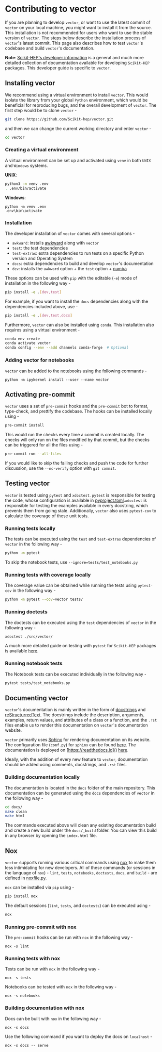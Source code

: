 # Contributing to vector

If you are planning to develop `vector`, or want to use the latest commit of `vector` on your local machine,
you might want to install it from the source. This installation is not recommended for users who want to use
the stable version of `vector`. The steps below describe the installation process of `vector`'s latest commit. This page also describes how to test `vector`'s codebase and build `vector`'s documentation.

**Note**: [Scikit-HEP's developer information](https://scikit-hep.org/developer) is a general and much more detailed collection of documentation available for developing `Scikit-HEP` packages. This developer guide is specific to `vector`.

## Installing vector

We recommend using a virtual environment to install `vector`. This would isolate the library from your global `Python` environment, which would be beneficial for reproducing bugs, and the overall development of `vector`. The first step would be to clone `vector` -

```bash
git clone https://github.com/Scikit-hep/vector.git
```

and then we can change the current working directory and enter `vector` -

```bash
cd vector
```

### Creating a virtual environment

A virtual environment can be set up and activated using `venv` in both `UNIX` and `Windows` systems.

**UNIX**:

```bash
python3 -m venv .env
. .env/bin/activate
```

**Windows**:

```
python -m venv .env
.env\bin\activate
```

### Installation

The developer installation of `vector` comes with several options -

- `awkward`: installs [awkward](https://github.com/scikit-hep/awkward) along with `vector`
- `test`: the test dependencies
- `test-extras`: extra dependencies to run tests on a specific Python version and Operating System
- `docs`: extra dependencies to build and develop `vector`'s documentation
- `dev`: installs the `awkward` option + the `test` option + [numba](https://github.com/numba/numba)

These options can be used with `pip` with the editable (`-e`) mode of installation in the following way -

```bash
pip install -e .[dev,test]
```

For example, if you want to install the `docs` dependencies along with the dependencies included above, use -

```bash
pip install -e .[dev,test,docs]
```

Furthermore, `vector` can also be installed using `conda`. This installation also requires using a virtual environment -

```bash
conda env create
conda activate vector
conda config --env --add channels conda-forge  # Optional
```

### Adding vector for notebooks

`vector` can be added to the notebooks using the following commands -

```
python -m ipykernel install --user --name vector
```

## Activating pre-commit

`vector` uses a set of `pre-commit` hooks and the `pre-commit` bot to format, type-check, and prettify the codebase. The hooks can be installed locally using -

```bash
pre-commit install
```

This would run the checks every time a commit is created locally. The checks will only run on the files modified by that commit, but the checks can be triggered for all the files using -

```bash
pre-commit run --all-files
```

If you would like to skip the failing checks and push the code for further discussion, use the `--no-verify` option with `git commit`.

## Testing vector

`vector` is tested using `pytest` and `xdoctest`. `pytest` is responsible for testing the code, whose configuration is available in [pyproject.toml](https://github.com/scikit-hep/vector/blob/main/pyproject.toml).`xdoctest` is responsible for testing the examples available in every docstring, which prevents them from going stale. Additionally, `vector` also uses `pytest-cov` to calculate the coverage of these unit tests.

### Running tests locally

The tests can be executed using the `test` and `test-extras` dependencies of `vector` in the following way -

```bash
python -m pytest
```

To skip the notebook tests, use `--ignore=tests/test_notebooks.py`

### Running tests with coverage locally

The coverage value can be obtained while running the tests using `pytest-cov` in the following way -

```bash
python -m pytest --cov=vector tests/
```

### Running doctests

The doctests can be executed using the `test` dependencies of `vector` in the following way -

```bash
xdoctest ./src/vector/
```

A much more detailed guide on testing with `pytest` for `Scikit-HEP` packages is available [here](https://scikit-hep.org/developer/pytest).

### Running notebook tests

The Notebook tests can be executed individually in the following way - 

```bash
pytest tests/test_notebooks.py
```


## Documenting vector

`vector`'s documentation is mainly written in the form of [docstrings](https://peps.python.org/pep-0257) and [reStructurredText](https://docutils.sourceforge.io/docs/user/rst/quickref.html). The docstrings include the description, arguments, examples, return values, and attributes of a class or a function, and the `.rst` files enable us to render this documentation on `vector`'s documentation website.

`vector` primarily uses [Sphinx](https://www.sphinx-doc.org/en/master/) for rendering documentation on its website. The configuration file (`conf.py`) for `sphinx` can be found [here](https://github.com/scikit-hep/vector/blob/main/docs/conf.py). The documentation is deployed on [https://readthedocs.io]() [here](https://vector.readthedocs.io/en/latest/).

Ideally, with the addition of every new feature to `vector`, documentation should be added using comments, docstrings, and `.rst` files.

### Building documentation locally

The documentation is located in the `docs` folder of the main repository. This documentation can be generated using
the `docs` dependencies of `vector` in the following way -

```bash
cd docs/
make clean
make html
```

The commands executed above will clean any existing documentation build and create a new build under the `docs/_build`
folder. You can view this build in any browser by opening the `index.html` file.

## Nox

`vector` supports running various critical commands using [nox](https://github.com/wntrblm/nox) to make them less intimidating for new developers. All of these commands (or sessions in the language of `nox`) - `lint`, `tests`, `notebooks`, `doctests`, `docs`, and `build` - are defined in [noxfile.py](https://github.com/scikit-hep/vector/blob/main/noxfile.py).

`nox` can be installed via `pip` using -

```bash
pip install nox
```

The default sessions (`lint`, `tests`, and `doctests`) can be executed using -

```bash
nox
```

### Running pre-commit with nox

The `pre-commit` hooks can be run with `nox` in the following way -

```
nox -s lint
```

### Running tests with nox

Tests can be run with `nox` in the following way -

```
nox -s tests
```

Notebooks can be tested with `nox` in the following way -

```
nox -s notebooks
```

### Building documentation with nox

Docs can be built with `nox` in the following way -

```
nox -s docs
```

Use the following command if you want to deploy the docs on `localhost` -

```
nox -s docs -- serve
```
